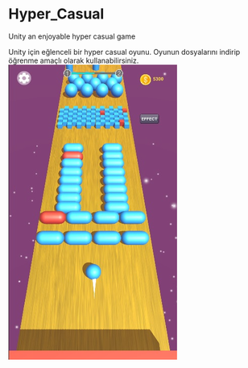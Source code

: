 # Hyper_Casual
Unity an enjoyable hyper casual game

Unity için eğlenceli bir hyper casual oyunu.
Oyunun dosyalarını indirip öğrenme amaçlı olarak kullanabilirsiniz.
<img src="https://github.com/denizzbal/Hyper_Casual/blob/main/hyper1game.jpg" width="auto">
